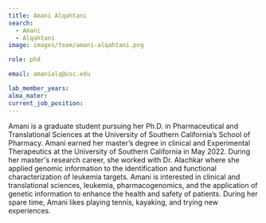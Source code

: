 ```yaml
---
title: Amani Alqahtani
search:
  - Amani 
  - Alqahtani
image: images/team/amani-alqahtani.png

role: phd

email: amanialq@usc.edu

lab_member_years: 
alma_mater: 
current_job_position: 
---
```


Amani is a graduate student pursuing her Ph.D. in Pharmaceutical and Translational Sciences at the University of Southern California’s School of Pharmacy. Amani earned her master’s degree in clinical and Experimental Therapeutics at the University of Southern California in May 2022. During her master's research career, she worked with Dr. Alachkar where she applied genomic information to the identification and functional characterization of leukemia targets. Amani is interested in clinical and translational sciences, leukemia, pharmacogenomics, and the application of genetic information to enhance the health and safety of patients. During her spare time, Amani likes playing tennis, kayaking, and trying new experiences.
